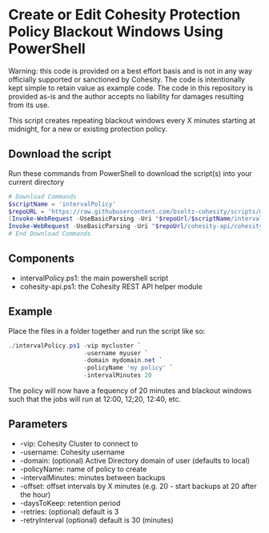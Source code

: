 # Create or Edit Cohesity Protection Policy Blackout Windows Using PowerShell

Warning: this code is provided on a best effort basis and is not in any way officially supported or sanctioned by Cohesity. The code is intentionally kept simple to retain value as example code. The code in this repository is provided as-is and the author accepts no liability for damages resulting from its use.

This script creates repeating blackout windows every X minutes starting at midnight, for a new or existing protection policy.

## Download the script

Run these commands from PowerShell to download the script(s) into your current directory

```powershell
# Download Commands
$scriptName = 'intervalPolicy'
$repoURL = 'https://raw.githubusercontent.com/bseltz-cohesity/scripts/master/powershell'
(Invoke-WebRequest -UseBasicParsing -Uri "$repoUrl/$scriptName/intervalPolicy.ps1").content | Out-File "intervalPolicy.ps1"; (Get-Content "intervalPolicy.ps1") | Set-Content "intervalPolicy.ps1"
Invoke-WebRequest -UseBasicParsing -Uri "$repoUrl/cohesity-api/cohesity-api.ps1").content | Out-File cohesity-api.ps1; (Get-Content cohesity-api.ps1) | Set-Content cohesity-api.ps1
# End Download Commands
```

## Components

* intervalPolicy.ps1: the main powershell script
* cohesity-api.ps1: the Cohesity REST API helper module

## Example

Place the files in a folder together and run the script like so:

```powershell
./intervalPolicy.ps1 -vip mycluster `
                     -username myuser `
                     -domain mydomain.net `
                     -policyName 'my policy' `
                     -intervalMinutes 20
```

The policy will now have a fequency of 20 minutes and blackout windows such that the jobs will run at 12:00, 12;20, 12:40, etc.

## Parameters

* -vip: Cohesity Cluster to connect to
* -username: Cohesity username
* -domain: (optional) Active Directory domain of user (defaults to local)
* -policyName: name of policy to create
* -intervalMinutes: minutes between backups
* -offset: offset intervals by X minutes (e.g. 20 - start backups at 20 after the hour)
* -daysToKeep: retention period
* -retries: (optional) default is 3
* -retryInterval (optional) default is 30 (minutes)
